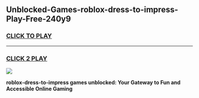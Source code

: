 
## Unblocked-Games-roblox-dress-to-impress-Play-Free-240y9
<h3>
<a href="https://premium76.site?title=roblox-dress-to-impress&ref=24M">CLICK TO PLAY</a></h3>
<hr>

<h3>
<a href="https://premium76.site?title=roblox-dress-to-impress&ref=24M">CLICK 2 PLAY</a>
  
</h3>

<a href="https://premium76.site?title=roblox-dress-to-impress&ref=24M"><img src="https://clearcache.store/games.png"></a>


**roblox-dress-to-impress games unblocked: Your Gateway to Fun and Accessible Online Gaming**
